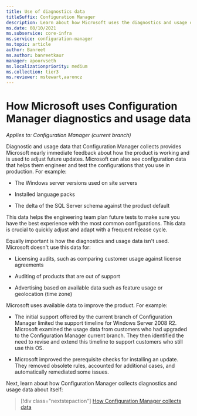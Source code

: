 ```yaml
---
title: Use of diagnostics data
titleSuffix: Configuration Manager
description: Learn about how Microsoft uses the diagnostics and usage data that Configuration Manager collects.
ms.date: 08/10/2021
ms.subservice: core-infra
ms.service: configuration-manager
ms.topic: article
author: Banreet
ms.author: banreetkaur
manager: apoorvseth
ms.localizationpriority: medium
ms.collection: tier3
ms.reviewer: mstewart,aaroncz 
---
```


# How Microsoft uses Configuration Manager diagnostics and usage data

*Applies to: Configuration Manager (current branch)*

Diagnostic and usage data that Configuration Manager collects provides Microsoft nearly immediate feedback about how the product is working and is used to adjust future updates. Microsoft can also see configuration data that helps them engineer and test the configurations that you use in production. For example:

- The Windows server versions used on site servers

- Installed language packs

- The delta of the SQL Server schema against the product default

This data helps the engineering team plan future tests to make sure you have the best experience with the most common configurations. This data is crucial to quickly adjust and adapt with a frequent release cycle.

Equally important is how the diagnostics and usage data isn't used. Microsoft doesn't use this data for:

- Licensing audits, such as comparing customer usage against license agreements

- Auditing of products that are out of support

- Advertising based on available data such as feature usage or geolocation (time zone)

Microsoft uses available data to improve the product. For example:

- The initial support offered by the current branch of Configuration Manager limited the support timeline for Windows Server 2008 R2. Microsoft examined the usage data from customers who had upgraded to the Configuration Manager current branch. They then identified the need to revise and extend this timeline to support customers who still use this OS.

- Microsoft improved the prerequisite checks for installing an update. They removed obsolete rules, accounted for additional cases, and automatically remediated some issues.

Next, learn about how Configuration Manager collects diagnostics and usage data about itself:

> [!div class="nextstepaction"]
> [How Configuration Manager collects data](how-diagnostics-and-usage-data-is-collected.md)
